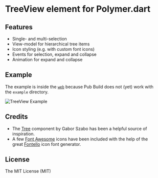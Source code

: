 # TreeView element for Polymer.dart #

## Features ##
* Single- and multi-selection
* View-model for hierarchical tree items
* Icon styling (e.g. with custom font icons)
* Events for selection, expand and collapse
* Animation for expand and collapse

## Example ##
The example is inside the [`web`](https://github.com/marcojakob/dart-makery-ui-tree-view/tree/master/web) 
because Pub Build does not (yet) work with the `example` directory.

![TreeView Example](https://raw.github.com/marcojakob/dart-makery-ui-tree-view/master/doc/treeview-example.png)

## Credits ##
* The [Tree](http://html-components.appspot.com/components/data/tree) component 
by Gabor Szabo has been a helpful source of inspiration.
* A few [Font Awesome](http://fortawesome.github.io/Font-Awesome/) icons have 
been included with the help of the great [Fontello](http://fontello.com/) icon 
font generator.


## License ##
The MIT License (MIT)